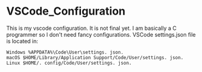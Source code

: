 # VSCode_Configuration
This is my vscode configuration. It is not final yet. I am basically a C programmer so I don't need fancy 
configurations. VSCode settings.json file is located in:

    Windows %APPDATA%\Code\User\settings. json.
    macOS $HOME/Library/Application Support/Code/User/settings. json.
    Linux $HOME/. config/Code/User/settings. json.
